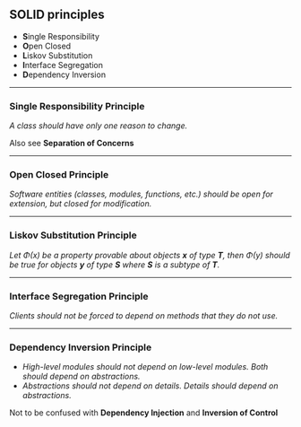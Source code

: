 ## SOLID principles

- **S**ingle Responsibility
- **O**pen Closed
- **L**iskov Substitution
- **I**nterface Segregation
- **D**ependency Inversion

------

### Single Responsibility Principle

*A class should have only one reason to change.*

Also see **Separation of Concerns**

<!-- {_class="fragment fade"} -->

------

### Open Closed Principle

*Software entities (classes, modules, functions, etc.) should be open for extension, but closed for modification.*

------

### Liskov Substitution Principle

 *Let  &Phi;(x) be a property provable about objects **x** of type **T**, then &Phi;(y) should be true for objects **y** of type **S** where **S** is a subtype of **T**.*

------

### Interface Segregation Principle

*Clients should not be forced to depend on methods that they do not use.*

------

### Dependency Inversion Principle

- *High-level modules should not depend on low-level modules. Both should depend on abstractions.*
- *Abstractions should not depend on details. Details should depend on abstractions.*

Not to be confused with **Dependency Injection** and **Inversion of Control**

<!-- {_class="fragment fade"} -->
